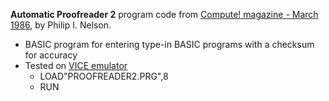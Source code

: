 **Automatic Proofreader 2** program code from [Compute! magazine - March 1986](https://archive.org/details/1986-03-compute-magazine/page/n92/), by Philip I. Nelson.
* BASIC program for entering type-in BASIC programs with a checksum for accuracy
* Tested on [VICE emulator](https://vice-emu.sourceforge.io/)
    * LOAD"PROOFREADER2.PRG",8
    * RUN
